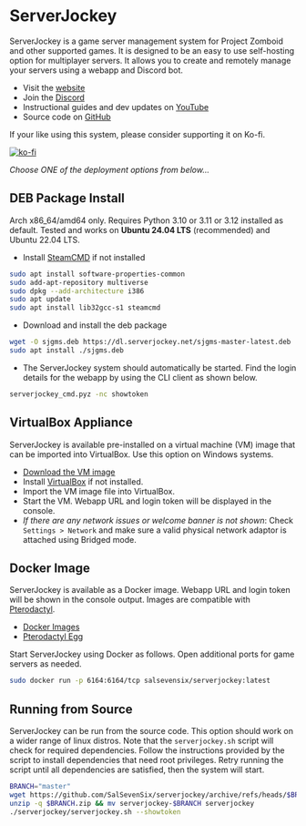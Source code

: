 # ServerJockey

ServerJockey is a game server management system for Project Zomboid
and other supported games. It is designed to be an easy to use self-hosting
option for multiplayer servers. It allows you to create and remotely
manage your servers using a webapp and Discord bot.

* Visit the [website](https://serverjockey.net/)
* Join the [Discord](https://discord.gg/TEuurWAhHn)
* Instructional guides and dev updates on [YouTube](https://www.youtube.com/channel/UCprGg-h1FbXwZ5HdRanbijw)
* Source code on [GitHub](https://github.com/SalSevenSix/serverjockey)

If your like using this system, please consider supporting it on Ko-fi.

[![ko-fi](https://ko-fi.com/img/githubbutton_sm.svg)](https://ko-fi.com/serverjockey)

*Choose ONE of the deployment options from below...*

## DEB Package Install
Arch x86_64/amd64 only. Requires Python 3.10 or 3.11 or 3.12 installed as default.
Tested and works on **Ubuntu 24.04 LTS** (recommended) and Ubuntu 22.04 LTS.

* Install [SteamCMD](https://developer.valvesoftware.com/wiki/SteamCMD) if not installed
```bash
sudo apt install software-properties-common
sudo add-apt-repository multiverse
sudo dpkg --add-architecture i386
sudo apt update
sudo apt install lib32gcc-s1 steamcmd
```

* Download and install the deb package
```bash
wget -O sjgms.deb https://dl.serverjockey.net/sjgms-master-latest.deb
sudo apt install ./sjgms.deb
```

* The ServerJockey system should automatically be started.
Find the login details for the webapp by using the CLI client as shown below.
```bash
serverjockey_cmd.pyz -nc showtoken
```


## VirtualBox Appliance
ServerJockey is available pre-installed on a virtual machine (VM) image that
can be imported into VirtualBox. Use this option on Windows systems.
* [Download the VM image](https://dl.serverjockey.net/ZomBox-latest.ova)
* Install [VirtualBox](https://www.virtualbox.org/) if not installed.
* Import the VM image file into VirtualBox.
* Start the VM. Webapp URL and login token will be displayed in the console.
* *If there are any network issues or welcome banner is not shown*: Check `Settings > Network` and make sure
a valid physical network adaptor is attached using Bridged mode.


## Docker Image
ServerJockey is available as a Docker image.
Webapp URL and login token will be shown in the console output.
Images are compatible with [Pterodactyl](https://pterodactyl.io/).
* [Docker Images](https://hub.docker.com/r/salsevensix/serverjockey/tags)
* [Pterodactyl Egg](https://dl.serverjockey.net/egg-server-jockey-latest.json)

Start ServerJockey using Docker as follows.
Open additional ports for game servers as needed.
```bash
sudo docker run -p 6164:6164/tcp salsevensix/serverjockey:latest
```


## Running from Source
ServerJockey can be run from the source code. This option should work on
a wider range of linux distros. Note that the `serverjockey.sh` script
will check for required dependencies. Follow the instructions provided by
the script to install dependencies that need root privileges. Retry running
the script until all dependencies are satisfied, then the system will start.
```bash
BRANCH="master"
wget https://github.com/SalSevenSix/serverjockey/archive/refs/heads/$BRANCH.zip
unzip -q $BRANCH.zip && mv serverjockey-$BRANCH serverjockey
./serverjockey/serverjockey.sh --showtoken
```
